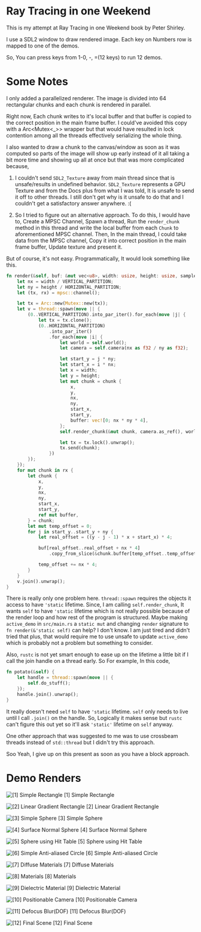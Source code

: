 # Ray Tracing in one Weekend

This is my attempt at Ray Tracing in one Weekend book by Peter Shirley.


I use a SDL2 window to draw rendered image. Each key on Numbers row is mapped to one of the demos.

So, You can press keys from 1-0, -, =(12 keys) to run 12 demos.



# Some Notes

I only added a parallelized renderer. The image is divided into 64 rectangular chunks and each chunk is rendered in parallel.


Right now, Each chunk writes to it's local buffer and that buffer is copied to the correct position in the main frame buffer. I could've avoided this copy with a Arc<Mutex<_>> wrapper but that would have resulted in lock contention among all the threads effectively serializing the whole thing. 


I also wanted to draw a chunk to the canvas/window as soon as it was computed so parts of the image will show up early instead of it all taking a bit more time and showing up all at once but that was more complicated because, 

1. I couldn't send `SDL2_Texture` away from main thread since that is unsafe/results in undefined behavior. `SDL2_Texture` represents a GPU Texture and from the Docs plus from what I was told, It is unsafe to send it off to other threads. I still don't get why is it unsafe to do that and I couldn't get a satisfactory answer anywhere. :(
 
2. So I tried to figure out an alternative approach. To do this, I would have to, Create a MPSC Channel, Spawn a thread, Run the `render_chunk` method in this thread and write the local buffer from each `Chunk` to aforementioned MPSC channel. Then, In the main thread, I could take data from the MPSC channel, Copy it into correct position in the main frame buffer, Update texture and present it.

But of course, it's not easy. Programmatically, It would look something like this. 

```rust
fn render(&self, buf: &mut vec<u8>, width: usize, height: usize, samples: u8) {
    let nx = width / VERTICAL_PARTITION;
    let ny = height / HORIZONTAL_PARTITION;
    let (tx, rx) = mpsc::channel();

    let tx = Arc::new(Mutex::new(tx));
    let v = thread::spawn(move || {
        (0..VERTICAL_PARTITION).into_par_iter().for_each(move |j| {
            let tx = tx.clone();
            (0..HORIZONTAL_PARTITION)
                .into_par_iter()
                .for_each(move |i| {
                    let world = self.world();
                    let camera = self.camera(nx as f32 / ny as f32);

                    let start_y = j * ny;
                    let start_x = i * nx;
                    let x = width;
                    let y = height;
                    let mut chunk = chunk {
                        x,
                        y,
                        nx,
                        ny,
                        start_x,
                        start_y,
                        buffer: vec![0; nx * ny * 4],
                    };
                    self.render_chunk(&mut chunk, camera.as_ref(), world.as_ref(), samples);

                    let tx = tx.lock().unwrap();
                    tx.send(chunk);
                })
        });
    });
    for mut chunk in rx {
        let chunk {
            x,
            y,
            nx,
            ny,
            start_x,
            start_y,
            ref mut buffer,
        } = chunk;
        let mut temp_offset = 0;
        for j in start_y..start_y + ny {
            let real_offset = ((y - j - 1) * x + start_x) * 4;

            buf[real_offset..real_offset + nx * 4]
                .copy_from_slice(&chunk.buffer[temp_offset..temp_offset + nx * 4]);

            temp_offset += nx * 4;
        }
    }
    v.join().unwrap();
}
```

There is really only one problem here. `thread::spawn` requires the objects it access to have `'static` lifetime. Since, I am calling `self.render_chunk`, It wants `self` to have `'static` lifetime which is not really possible because of the render loop and how rest of the program is structured. Maybe making `active_demo` in `src/main.rs` a `static mut` and changing `render` signature to `fn render(&'static self)` can help? I don't know. I am just tired and didn't tried that plus, that would require me to use unsafe to update `active_demo` which is probably not a problem but something to consider.

Also, `rustc` is not yet smart enough to ease up on the lifetime a little bit if I call the join handle on a thread early. So For example, In this code, 

```rust
fn potato(&self) {
    let handle = thread::spawn(move || {
        self.do_stuff();
    });
    handle.join().unwrap();
}
```

It really doesn't need `self` to have `'static` lifetime. `self` only needs to live until I call `.join()` on the handle. So, Logically it makes sense but `rustc` can't figure this out yet so it'll ask `'static'` lifetime on `self` anyway.

One other approach that was suggested to me was to use crossbeam threads instead of `std::thread` but I didn't try this approach.

Soo Yeah, I give up on this present as soon as you have a block approach.


# Demo Renders




![[1] Simple Rectangle](https://dl.ishanjain.me/images/simple_rectangle-2000x1000.png)
[1] Simple Rectangle                                               

![[2] Linear Gradient Rectangle](https://dl.ishanjain.me/images/linear-gradient-rectangle-2000x1000.png)
[2] Linear Gradient Rectangle

![[3] Simple Sphere](https://dl.ishanjain.me/images/simple_sphere-2000x1000.png)
[3] Simple Sphere

![[4] Surface Normal Sphere](https://dl.ishanjain.me/images/surface_normal_sphere-2000x1000.png)
[4] Surface Normal Sphere

![[5] Sphere using Hit Table](https://dl.ishanjain.me/images/sphere-using-hit-table-2000x1000.png)
[5] Sphere using Hit Table

![[6] Simple Anti-aliased Circle](https://dl.ishanjain.me/images/simple-antialiasing-2000x1000.png)
[6] Simple Anti-aliased Circle

![[7] Diffuse Materials](https://dl.ishanjain.me/images/diffuse-materials-2000x1000.png)
[7] Diffuse Materials

![[8] Materials](https://dl.ishanjain.me/images/materials-2000x1000.png)
[8] Materials

![[9] Dielectric Material](https://dl.ishanjain.me/images/dielectric-material-2000x1000.png)
[9] Dielectric Material

![[10] Positionable Camera](https://dl.ishanjain.me/images/positionable-camera-2000x1000.png)
[10] Positionable Camera

![[11] Defocus Blur(DOF)](https://dl.ishanjain.me/images/defocus-blur-2000x1000.png)
[11] Defocus Blur(DOF)

![[12] Final Scene](https://dl.ishanjain.me/images/final-scene-2000x1000.png)
[12] Final Scene
